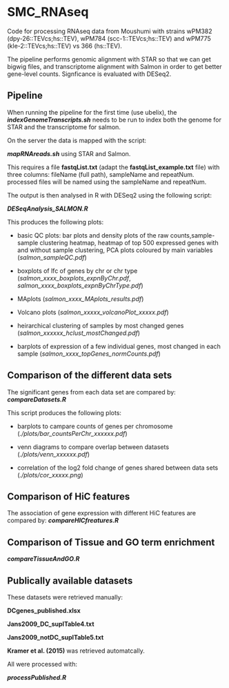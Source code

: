 # SMC_RNAseq

Code for processing RNAseq data from Moushumi with strains wPM382 (dpy-26::TEVcs;hs::TEV), wPM784 (scc-1::TEVcs;hs::TEV) and wPM775 (kle-2::TEVcs;hs::TEV) vs 366 (hs::TEV).

The pipeline performs genomic alignment with STAR so that we can get bigwig files, and transcriptome alignment with Salmon in order to get better gene-level counts. Signficance is evaluated with DESeq2.

## Pipeline

When running the pipeline for the first time (use ubelix), the _**indexGenomeTranscripts.sh**_ needs to be run to index both the genome for STAR and the transcriptome for salmon.

On the server the data is mapped with the script:

_**mapRNAreads.sh**_ using STAR and Salmon. 

This requires a file **fastqList.txt** (adapt the **fastqList_example.txt** file) with three columns: fileName (full path), sampleName and repeatNum. processed files will be named using the sampleName and repeatNum.

The output is then analysed in R with DESeq2 using the following script:

**_DESeqAnalysis_SALMON.R_**

This produces the following plots:

- basic QC plots: bar plots and density plots of the raw counts,sample-sample clustering heatmap, heatmap of top 500 expressed genes with and without sample clustering, PCA plots coloured by main variables (_salmon_sampleQC.pdf_)

- boxplots of lfc of genes by chr or chr type (_salmon_xxxx_boxplots_expnByChr.pdf_, _salmon_xxxx_boxplots_expnByChrType.pdf_)

- MAplots (_salmon_xxxx_MAplots_results.pdf_)

- Volcano plots (_salmon_xxxxx_volcanoPlot_xxxxx.pdf_)

- heirarchical clustering of samples by most changed genes (_salmon_xxxxxx_hclust_mostChanged.pdf_)

- barplots of expression of a few individual genes, most changed in each sample (_salmon_xxxx_topGenes_normCounts.pdf_)

## Comparison of the different data sets

The significant genes from each data set are compared by:
_**compareDatasets.R**_

This script produces the following plots:

- barplots to campare counts of genes per chromosome (_./plots/bar_countsPerChr_xxxxxx.pdf_)

- venn diagrams to compare overlap between datasets (_./plots/venn_xxxxxx.pdf_)

- correlation of the log2 fold change of genes shared between data sets (_./plots/cor_xxxxx.png_)

## Comparison of HiC features

The association of gene expression with different HiC features are compared by:
_**compareHICfreatures.R**_


## Comparison of Tissue and GO term enrichment

_**compareTissueAndGO.R**_


## Publically available datasets

These datasets were retrieved manually:

**DCgenes_published.xlsx** 

**Jans2009_DC_suplTable4.txt**

**Jans2009_notDC_suplTable5.txt** 

**Kramer et al. (2015)** was retrieved automatcally.

All were processed with:

_**processPublished.R**_
